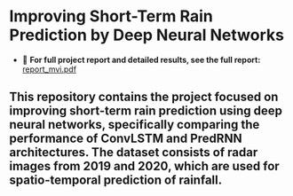 # Improving Short-Term Rain Prediction by Deep Neural Networks
- 📄 **For full project report and detailed results, see the full report:** [report_mvi.pdf](report_mvi.pdf)  

This repository contains the project focused on improving short-term rain
prediction using deep neural networks, 
specifically comparing the performance of **ConvLSTM** and **PredRNN** architectures. 
The dataset consists of radar images from 2019 and 2020, which are used for 
spatio-temporal prediction of rainfall.
---

